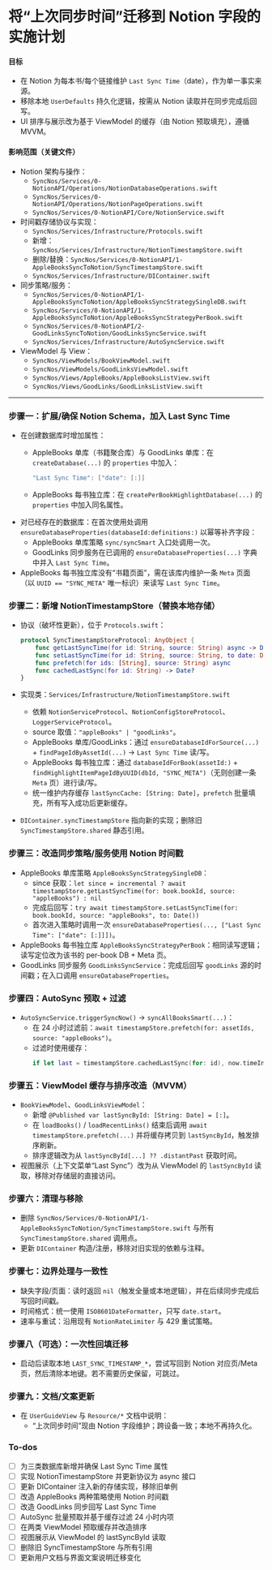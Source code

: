<!-- edbf2bca-046e-402b-bdc1-25637616db17 06896d57-0999-49ab-9472-f477155ab9f3 -->
# 将“上次同步时间”迁移到 Notion 字段的实施计划

#### 目标

- 在 Notion 为每本书/每个链接维护 `Last Sync Time`（date），作为单一事实来源。
- 移除本地 `UserDefaults` 持久化逻辑，按需从 Notion 读取并在同步完成后回写。
- UI 排序与展示改为基于 ViewModel 的缓存（由 Notion 预取填充），遵循 MVVM。

#### 影响范围（关键文件）

- Notion 架构与操作：
  - `SyncNos/Services/0-NotionAPI/Operations/NotionDatabaseOperations.swift`
  - `SyncNos/Services/0-NotionAPI/Operations/NotionPageOperations.swift`
  - `SyncNos/Services/0-NotionAPI/Core/NotionService.swift`
- 时间戳存储协议与实现：
  - `SyncNos/Services/Infrastructure/Protocols.swift`
  - 新增：`SyncNos/Services/Infrastructure/NotionTimestampStore.swift`
  - 删除/替换：`SyncNos/Services/0-NotionAPI/1-AppleBooksSyncToNotion/SyncTimestampStore.swift`
  - `SyncNos/Services/Infrastructure/DIContainer.swift`
- 同步策略/服务：
  - `SyncNos/Services/0-NotionAPI/1-AppleBooksSyncToNotion/AppleBooksSyncStrategySingleDB.swift`
  - `SyncNos/Services/0-NotionAPI/1-AppleBooksSyncToNotion/AppleBooksSyncStrategyPerBook.swift`
  - `SyncNos/Services/0-NotionAPI/2-GoodLinksSyncToNotion/GoodLinksSyncService.swift`
  - `SyncNos/Services/Infrastructure/AutoSyncService.swift`
- ViewModel 与 View：
  - `SyncNos/ViewModels/BookViewModel.swift`
  - `SyncNos/ViewModels/GoodLinksViewModel.swift`
  - `SyncNos/Views/AppleBooks/AppleBooksListView.swift`
  - `SyncNos/Views/GoodLinks/GoodLinksListView.swift`

---

### 步骤一：扩展/确保 Notion Schema，加入 Last Sync Time

- 在创建数据库时增加属性：
  - AppleBooks 单库（书籍聚合库）与 GoodLinks 单库：在 `createDatabase(...)` 的 `properties` 中加入：
    ```swift
    "Last Sync Time": ["date": [:]]
    ```

  - AppleBooks 每书独立库：在 `createPerBookHighlightDatabase(...)` 的 `properties` 中加入同名属性。
- 对已经存在的数据库：在首次使用处调用 `ensureDatabaseProperties(databaseId:definitions:)` 以幂等补齐字段：
  - AppleBooks 单库策略 `sync/syncSmart` 入口处调用一次。
  - GoodLinks 同步服务在已调用的 `ensureDatabaseProperties(...)` 字典中并入 `Last Sync Time`。
- AppleBooks 每书独立库没有“书籍页面”，需在该库内维护一条 `Meta` 页面（以 `UUID == "SYNC_META"` 唯一标识）来读写 `Last Sync Time`。

### 步骤二：新增 NotionTimestampStore（替换本地存储）

- 协议（破坏性更新），位于 `Protocols.swift`：
  ```swift
  protocol SyncTimestampStoreProtocol: AnyObject {
      func getLastSyncTime(for id: String, source: String) async -> Date?
      func setLastSyncTime(for id: String, source: String, to date: Date) async throws
      func prefetch(for ids: [String], source: String) async
      func cachedLastSync(for id: String) -> Date?
  }
  ```

- 实现类：`Services/Infrastructure/NotionTimestampStore.swift`
  - 依赖 `NotionServiceProtocol`、`NotionConfigStoreProtocol`、`LoggerServiceProtocol`。
  - source 取值：`"appleBooks" | "goodLinks"`。
  - AppleBooks 单库/GoodLinks：通过 `ensureDatabaseIdForSource(...)` + `findPageIdByAssetId(...)` → `Last Sync Time` 读/写。
  - AppleBooks 每书独立库：通过 `databaseIdForBook(assetId:)` + `findHighlightItemPageIdByUUID(dbId, "SYNC_META")`（无则创建一条 `Meta` 页）进行读/写。
  - 统一维护内存缓存 `lastSyncCache: [String: Date]`，`prefetch` 批量填充，所有写入成功后更新缓存。
- `DIContainer.syncTimestampStore` 指向新的实现；删除旧 `SyncTimestampStore.shared` 静态引用。

### 步骤三：改造同步策略/服务使用 Notion 时间戳

- AppleBooks 单库策略 `AppleBooksSyncStrategySingleDB`：
  - since 获取：`let since = incremental ? await timestampStore.getLastSyncTime(for: book.bookId, source: "appleBooks") : nil`
  - 完成后回写：`try await timestampStore.setLastSyncTime(for: book.bookId, source: "appleBooks", to: Date())`
  - 首次进入策略时调用一次 `ensureDatabaseProperties(..., ["Last Sync Time": ["date": [:]]])`。
- AppleBooks 每书独立库 `AppleBooksSyncStrategyPerBook`：相同读写逻辑；读写定位改为该书的 per-book DB + Meta 页。
- GoodLinks 同步服务 `GoodLinksSyncService`：完成后回写 `goodLinks` 源的时间戳；在入口调用 `ensureDatabaseProperties`。

### 步骤四：AutoSync 预取 + 过滤

- `AutoSyncService.triggerSyncNow()` → `syncAllBooksSmart(...)`：
  - 在 24 小时过滤前：`await timestampStore.prefetch(for: assetIds, source: "appleBooks")`。
  - 过滤时使用缓存：
    ```swift
    if let last = timestampStore.cachedLastSync(for: id), now.timeIntervalSince(last) < intervalSeconds { ... }
    ```


### 步骤五：ViewModel 缓存与排序改造（MVVM）

- `BookViewModel`、`GoodLinksViewModel`：
  - 新增 `@Published var lastSyncById: [String: Date] = [:]`。
  - 在 `loadBooks()` / `loadRecentLinks()` 结束后调用 `await timestampStore.prefetch(...)` 并将缓存拷贝到 `lastSyncById`，触发排序刷新。
  - 排序逻辑改为从 `lastSyncById[...] ?? .distantPast` 获取时间。
- 视图展示（上下文菜单“Last Sync”）改为从 ViewModel 的 `lastSyncById` 读取，移除对存储层的直接访问。

### 步骤六：清理与移除

- 删除 `SyncNos/Services/0-NotionAPI/1-AppleBooksSyncToNotion/SyncTimestampStore.swift` 与所有 `SyncTimestampStore.shared` 调用点。
- 更新 `DIContainer` 构造/注册，移除对旧实现的依赖与注释。

### 步骤七：边界处理与一致性

- 缺失字段/页面：读时返回 `nil`（触发全量或本地逻辑），并在后续同步完成后写回时间戳。
- 时间格式：统一使用 `ISO8601DateFormatter`，只写 `date.start`。
- 速率与重试：沿用现有 `NotionRateLimiter` 与 429 重试策略。

### 步骤八（可选）：一次性回填迁移

- 启动后读取本地 `LAST_SYNC_TIMESTAMP_*`，尝试写回到 Notion 对应页/Meta 页，然后清除本地键。若不需要历史保留，可跳过。

### 步骤九：文档/文案更新

- 在 `UserGuideView` 与 `Resource/*` 文档中说明：
  - “上次同步时间”现由 Notion 字段维护；跨设备一致；本地不再持久化。

### To-dos

- [ ] 为三类数据库新增并确保 Last Sync Time 属性
- [ ] 实现 NotionTimestampStore 并更新协议为 async 接口
- [ ] 更新 DIContainer 注入新的存储实现，移除旧单例
- [ ] 改造 AppleBooks 两种策略使用 Notion 时间戳
- [ ] 改造 GoodLinks 同步回写 Last Sync Time
- [ ] AutoSync 批量预取并基于缓存过滤 24 小时内项
- [ ] 在两类 ViewModel 预取缓存并改造排序
- [ ] 视图展示从 ViewModel 的 lastSyncById 读取
- [ ] 删除旧 SyncTimestampStore 与所有引用
- [ ] 更新用户文档与界面文案说明迁移变化